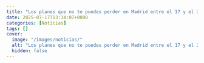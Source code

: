 ```yaml
---
title: "Los planes que no te puedes perder en Madrid entre el 17 y el 20 de julio"
date: 2025-07-17T13:14:07+0000
categories: [Noticias]
tags: []
cover:
  image: "/images/noticias/"
  alt: "Los planes que no te puedes perder en Madrid entre el 17 y el 20 de julio"
  hidden: false
---
```




